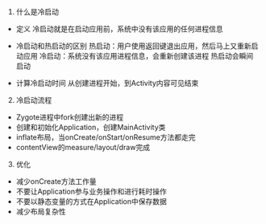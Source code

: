 1. 什么是冷启动
- 定义
冷启动就是在启动应用前，系统中没有该应用的任何进程信息

- 冷启动和热启动的区别
热启动：用户使用返回键退出应用，然后马上又重新启动应用
冷启动：系统没有该应用进程信息，会重新创建该进程
热启动会瞬间启动

- 计算冷启动时间
从创建进程开始，到Activity内容可见结束

2. 冷启动流程
- Zygote进程中fork创建出新的进程
- 创建和初始化Application，创建MainActivity类
- inflate布局，当onCreate/onStart/onResume方法都走完
- contentView的measure/layout/draw完成

3. 优化
- 减少onCreate方法工作量
- 不要让Application参与业务操作和进行耗时操作
- 不要以静态变量的方式在Application中保存数据
- 减少布局复杂性
